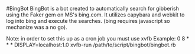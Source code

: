 #BingBot
BingBot is a bot created to automatically search for gibberish using the Faker gem on MS's bing.com.
It utilizes capybara and webkit to log into bing and execute the searches. 
(bing requires javascript so mechanize was a no go).

Note: in order to set this up as a cron job you must use xvfb
Example: 0 8 * * * DISPLAY=localhost:1.0 xvfb-run /path/to/script/bingbot/bingbot.rb
